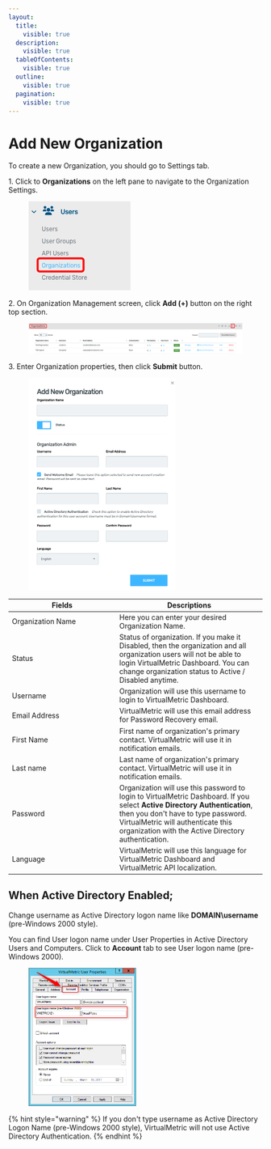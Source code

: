 ```yaml
---
layout:
  title:
    visible: true
  description:
    visible: true
  tableOfContents:
    visible: true
  outline:
    visible: true
  pagination:
    visible: true
---
```


# Add New Organization

To create a new Organization, you should go to Settings tab.

1\.      Click to **Organizations** on the left pane to navigate to the Organization Settings.

<div align="left">

<figure><img src="../../../.gitbook/assets/image (332).png" alt=""><figcaption></figcaption></figure>

</div>

2\.      On Organization Management screen, click **Add (+)** button on the right top section.

<figure><img src="../../../.gitbook/assets/image (333).png" alt=""><figcaption></figcaption></figure>

3\.      Enter Organization properties, then click **Submit** button.

<div align="left">

<figure><img src="../../../.gitbook/assets/image (334).png" alt="" width="291"><figcaption></figcaption></figure>

</div>

<table><thead><tr><th width="199">Fields</th><th>Descriptions</th></tr></thead><tbody><tr><td>Organization Name</td><td>Here you can enter your desired Organization Name.</td></tr><tr><td>Status</td><td>Status of organization. If you make it Disabled, then the organization and all organization users will not be able to login VirtualMetric Dashboard. You can change organization status to Active / Disabled anytime.</td></tr><tr><td>Username</td><td>Organization will use this username to login to VirtualMetric Dashboard.</td></tr><tr><td>Email Address</td><td>VirtualMetric will use this email address for Password Recovery email.</td></tr><tr><td>First Name</td><td>First name of organization's primary contact. VirtualMetric will use it in notification emails.</td></tr><tr><td>Last name</td><td>Last name of organization's primary contact. VirtualMetric will use it in notification emails.</td></tr><tr><td>Password</td><td>Organization will use this password to login to VirtualMetric Dashboard. If you select <strong>Active Directory Authentication</strong>, then you don't have to type password. VirtualMetric will authenticate this organization with the Active Directory authentication.</td></tr><tr><td>Language</td><td>VirtualMetric will use this language for VirtualMetric Dashboard and VirtualMetric API localization. </td></tr></tbody></table>

## **When Active Directory Enabled;**&#x20;

Change username as Active Directory logon name like **DOMAIN\username** (pre-Windows 2000 style).

You can find User logon name under User Properties in Active Directory Users and Computers. Click to **Account** tab to see User logon name (pre-Windows 2000).

<div align="left">

<figure><img src="../../../.gitbook/assets/image (335).png" alt="" width="213"><figcaption></figcaption></figure>

</div>

{% hint style="warning" %}
If you don't type username as Active Directory Logon Name (pre-Windows 2000 style), VirtualMetric will not use Active Directory Authentication.
{% endhint %}
